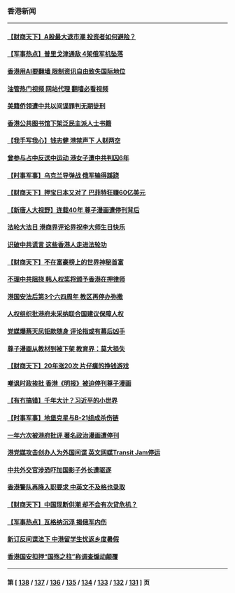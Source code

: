 ### 香港新闻
---
#### [【财商天下】A股最大退市潮 投资者如何避险？](../../pages/ncid1349362/n13998326.md?05171645) 
#### [【军事热点】普里戈津通敌 4架俄军机坠落](../../pages/ncid1349362/n13997950.md?05171645) 
#### [香港用AI要翻墙 限制资讯自由致失国际地位](../../pages/ncid1349362/n13997945.md?05171645) 
#### [油管热门视频 网站代理 翻墙必看视频](http://138.2.39.72:81/youtube.html?epic-marker?05171645)
#### [美籍侨领遭中共以间谍罪判无期徒刑](../../pages/ncid1349362/n13997681.md?05171645) 
#### [香港公共图书馆下架泛民主派人士书籍](../../pages/ncid1349362/n13997599.md?05171645) 
#### [【我手写我心】钱志健 港禁声下 人财两空](../../pages/ncid1349362/n13997131.md?05171645) 
#### [曾参与占中反送中运动 港女子遭中共判囚6年](../../pages/ncid1349362/n13997051.md?05171645) 
#### [【时事军事】乌克兰导弹战 俄军输得蹊跷](../../pages/ncid1349362/n13996962.md?05171645) 
#### [【财商天下】押宝日本又对了 巴菲特狂赚60亿美元](../../pages/ncid1349362/n13996092.md?05171645) 
#### [【新唐人大视野】连载40年 尊子漫画遭停刊背后](../../pages/ncid1349362/n13996140.md?05171645) 
#### [法轮大法日 港商界评论界祝李大师生日快乐](../../pages/ncid1349362/n13995975.md?05171645) 
#### [识破中共谎言 这些香港人走进法轮功](../../pages/ncid1349362/n13995314.md?05171645) 
#### [【财商天下】不在富豪榜上的世界神秘首富](../../pages/ncid1349362/n13995121.md?05171645) 
#### [不理中共阻挠 韩人权奖将颁予香港在押律师](../../pages/ncid1349362/n13995111.md?05171645) 
#### [港国安法后第3个六四周年 教区再停办弥撒](../../pages/ncid1349362/n13994794.md?05171645) 
#### [人权组织批港府未采纳联合国建议保障人权](../../pages/ncid1349362/n13994873.md?05171645) 
#### [党媒爆蔡天凤钜款随身 评论指或有幕后凶手](../../pages/ncid1349362/n13994854.md?05171645) 
#### [尊子漫画从教材到被下架 教育界：莫大损失](../../pages/ncid1349362/n13994795.md?05171645) 
#### [【财商天下】20年涨20次 片仔癀的挣钱游戏](../../pages/ncid1349362/n13994249.md?05171645) 
#### [嘲讽时政挨批 香港《明报》被迫停刊尊子漫画](../../pages/ncid1349362/n13993743.md?05171645) 
#### [【有冇搞错】千年大计？习近平的小世界](../../pages/ncid1349362/n13993867.md?05171645) 
#### [【时事军事】地堡克星与B-21组成杀伤链](../../pages/ncid1349362/n13993881.md?05171645) 
#### [一年六次被港府批评 著名政治漫画遭停刊](../../pages/ncid1349362/n13993832.md?05171645) 
#### [港党媒攻击创办人为外国间谍 英文网媒Transit Jam停运](../../pages/ncid1349362/n13993624.md?05171645) 
#### [中共外交官涉恐吓加国影子外长遭驱逐](../../pages/ncid1349362/n13992993.md?05171645) 
#### [香港警队再降入职要求 中英文不及格也录取](../../pages/ncid1349362/n13992612.md?05171645) 
#### [【财商天下】中国现断供潮 却不会有次贷危机？](../../pages/ncid1349362/n13992376.md?05171645) 
#### [【军事热点】瓦格纳沉浮 揭俄军内伤](../../pages/ncid1349362/n13992254.md?05171645) 
#### [新订反间谍法下 中港留学生忧返乡度暑假](../../pages/ncid1349362/n13990962.md?05171645) 
#### [香港国安扣押“国殇之柱”称调查煽动颠覆](../../pages/ncid1349362/n13990875.md?05171645) 

---
#### 第 [ [138](./138.md?05171645) / [137](./137.md?05171645) / [136](./136.md?05171645) / [135](./135.md?05171645) / [134](./134.md?05171645) / [133](./133.md?05171645) / [132](./132.md?05171645) / [131](./131.md?05171645) ] 页
